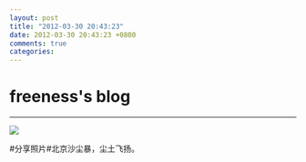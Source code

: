 ```yaml
---
layout: post
title: "2012-03-30 20:43:23"
date: 2012-03-30 20:43:23 +0800
comments: true
categories: 
---
```


# freeness's blog

----------

![](http://okqmqrbgo.bkt.clouddn.com/201203302043231.jpg)

>
\#分享照片\#北京沙尘暴，尘土飞扬。